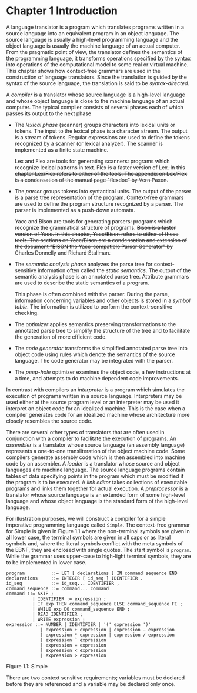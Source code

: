# Chapter 1 Introduction

A language translator is a program which translates programs written in a source language into an equivalent program in an object language. The source language is usually a high-level programming language and the object language is usually the machine language of an actual computer. From the pragmatic point of view, the translator defines the semantics of the programming language, it transforms operations specified by the syntax into operations of the computational model to some real or virtual machine. This chapter shows how context-free grammars are used in the construction of language translators. Since the translation is guided by the syntax of the source language, the translation is said to be *syntax-directed*.

A *compiler* is a translator whose source language is a high-level language and whose object language is close to the machine language of an actual computer. The typical compiler consists of several phases each of which passes its output to the next phase

- The *lexical phase* (scanner) groups characters into lexical units or tokens. The input to the lexical phase is a character stream. The output is a stream of tokens. Regular expressions are used to define the tokens recognized by a scanner (or lexical analyzer). The scanner is implemented as a finite state machine.

  Lex and Flex are tools for generating scanners: programs which recognize lexical patterns in text. ~~Flex is a faster version of Lex. In this chapter Lex/Flex refers to either of the tools. The appendix on Lex/Flex is a condensation of the manual page "flexdoc" by Vern Paxon.~~

- The *parser* groups tokens into syntactical units. The output of the parser is a parse tree representation of the program. Context-free grammars are used to define the program structure recognized by a parser. The parser is implemented as a push-down automata.

  Yacc and Bison are tools for generating parsers: programs which recognize the grammatical structure of programs. ~~Bison is a faster version of Yacc. In this chapter, Yacc/Bison refers to either of these tools. The sections on Yacc/Bison are a condensation and extension of the document “BISON the Yacc-compatible Parser Generator” by Charles Donnelly and Richard Stallman.~~

- The *semantic analysis phase* analyzes the parse tree for context-sensitive information often called the *static semantics*. The output of the semantic analysis phase is an annotated parse tree. Attribute grammars are used to describe the static semantics of a program.

  This phase is often combined with the parser. During the parse, information concerning variables and other objects is stored in a *symbol table*. The information is utilized to perform the context-sensitive checking.

- The *optimizer* applies semantics preserving transformations to the annotated parse tree to simplify the structure of the tree and to facilitate the generation of more efficient code.

- The *code generator* transforms the simplified annotated parse tree into object code using rules which denote the semantics of the source language. The code generator may be integrated with the parser.

- The *peep-hole* optimizer examines the object code, a few instructions at a time, and attempts to do machine dependent code improvements.



In contrast with compilers an *interpreter* is a program which simulates the execution of programs written in a source language. Interpreters may be used either at the source program level or an interpreter may be used it interpret an object code for an idealized machine. This is the case when a compiler generates code for an idealized machine whose architecture more closely resembles the source code.

There are several other types of translators that are often used in conjunction with a compiler to facilitate the execution of programs. An *assembler* is a translator whose source language (an assembly language) represents a one-to-one transliteration of the object machine code. Some compilers generate assembly code which is then assembled into machine code by an assembler. A *loader* is a translator whose source and object languages are machine language. The source language programs contain tables of data specifying points in the program which must be modified if the program is to be executed. A *link editor* takes collections of executable programs and links them together for actual execution. A *preprocessor* is a translator whose source language is an extended form of some high-level language and whose object language is the standard form of the high-level language.



For illustration purposes, we will construct a compiler for a simple imperative programming language called `Simple`. The context-free grammar for Simple is given in Figure 1.1 where the non-terminal symbols are given in all lower case, the terminal symbols are given in all caps or as literal symbols and, where the literal symbols conflict with the meta symbols of the EBNF, they are enclosed with single quotes. The start symbol is `program`. While the grammar uses upper-case to high-light terminal symbols, they are to be implemented in lower case.

```livescript
program          ::= LET [ declarations ] IN command sequence END
declarations     ::= INTEGER [ id_seq ] IDENTIFIER .
id_seq           ::= id_seq... IDENTIFIER ,
command_sequence ::= command... command
command ::= SKIP ;
          | IDENTIFIER := expression ;
          | IF exp THEN command_sequence ELSE command_sequence FI ;
          | WHILE exp DO command_sequence END ;
          | READ IDENTIFIER ;
          | WRITE expression ;
expression ::= NUMBER | IDENTIFIER | '(' expression ')'
             | expression + expression | expression − expression
             | expression * expression | expression / expression
             | expression ˆ expression
             | expression = expression
             | expression < expression
             | expression > expression
```

Figure 1.1: Simple

There are two context sensitive requirements; variables must be declared before they are referenced and a variable may be declared only once.

